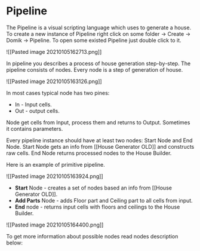 # Pipeline
The Pipeline is a visual scripting language which uses to generate a house.
To create a new instance of Pipeline right click on some folder -> Create -> Domik -> Pipeline.
To open some existed Pipeline just double click to it.

![[Pasted image 20210105162713.png]]

In pipeline you describes a process of house generation step-by-step.
The pipeline consists of nodes.
Every node is a step of generation of house.

![[Pasted image 20210105163126.png]]

In most cases typical node has two pines: 
- In - Input cells.
- Out - output cells.

Node get cells from Input, process them and returns to Output.
Sometimes it contains parameters. 


Every pipeline instance should have at least two nodes: Start Node and End Node. 
Start Node gets an info from [[House Generator OLD]] and constructs raw cells.
End Node returns processed nodes to the House Builder.

Here is an example of primitive pipeline.

![[Pasted image 20210105163924.png]]

- **Start** Node  - creates a set of nodes based an info from [[House Generator OLD]].
- **Add Parts** Node - adds Floor part and Ceiling part to all cells from input.
- **End** node - returns input cells with floors and ceilings to the House Builder.

![[Pasted image 20210105164400.png]]

To get more information about possible nodes read nodes description below: